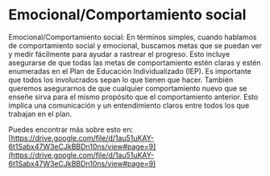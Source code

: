 # Emocional/Comportamiento social
Emocional/Comportamiento social: En términos simples, cuando hablamos de comportamiento social y emocional, buscamos metas que se puedan ver y medir fácilmente para ayudar a rastrear el progreso. Esto incluye asegurarse de que todas las metas de comportamiento estén claras y estén enumeradas en el Plan de Educación Individualizado (IEP). Es importante que todos los involucrados sepan lo que tienen que hacer. También queremos asegurarnos de que cualquier comportamiento nuevo que se enseñe sirva para el mismo propósito que el comportamiento anterior. Esto implica una comunicación y un entendimiento claros entre todos los que trabajan en el plan.

Puedes encontrar más sobre esto en: [https://drive.google.com/file/d/1au51uKAY-6t1Sabx47W3eCJkBBDn10ns/view#page=9](https://drive.google.com/file/d/1au51uKAY-6t1Sabx47W3eCJkBBDn10ns/view#page=9)
